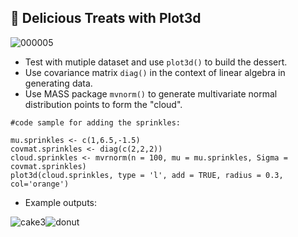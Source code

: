 ## 🍰 Delicious Treats with Plot3d


![000005](https://user-images.githubusercontent.com/62857660/138489170-b701b844-6006-4af6-be57-bb062a9fd928.png)

- Test with mutiple dataset and use ```plot3d()``` to  build the dessert.
- Use covariance matrix ```diag()``` in the context of linear algebra in generating data.
- Use MASS package ```mvnorm()``` to generate multivariate normal distribution points to form the "cloud". 

```
#code sample for adding the sprinkles: 

mu.sprinkles <- c(1,6.5,-1.5)
covmat.sprinkles <- diag(c(2,2,2))
cloud.sprinkles <- mvrnorm(n = 100, mu = mu.sprinkles, Sigma = covmat.sprinkles)
plot3d(cloud.sprinkles, type = 'l', add = TRUE, radius = 0.3, col='orange')
```

- Example outputs:

![cake3](https://user-images.githubusercontent.com/62857660/135530573-08ae7562-d26f-4906-8bb8-5d0214ad1c97.PNG)![donut](https://user-images.githubusercontent.com/62857660/135559949-47e22486-7db4-4388-988d-7046c1209dc4.JPG)


